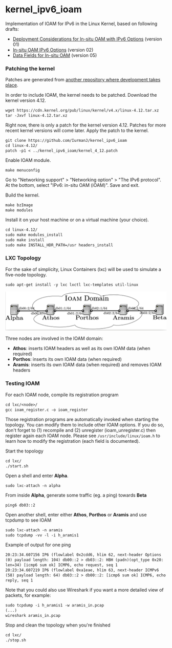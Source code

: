 # kernel_ipv6_ioam

Implementation of IOAM for IPv6 in the Linux Kernel, based on following drafts:
- [Deployment Considerations for In-situ OAM with IPv6 Options](https://tools.ietf.org/html/draft-ioametal-ippm-6man-ioam-ipv6-deployment-01) (version 01)
- [In-situ OAM IPv6 Options](https://tools.ietf.org/html/draft-ioametal-ippm-6man-ioam-ipv6-options-02) (version 02)
- [Data Fields for In-situ OAM](https://tools.ietf.org/html/draft-ietf-ippm-ioam-data-05) (version 05)

### Patching the kernel

Patches are generated from [another repository where development takes place](https://github.com/IurmanJ/linux-ioam-ipv6/tree/4.12_ioam).

In order to include IOAM, the kernel needs to be patched. Download the kernel version 4.12.
```
wget https://cdn.kernel.org/pub/linux/kernel/v4.x/linux-4.12.tar.xz
tar -Jxvf linux-4.12.tar.xz
``` 

Right now, there is only a patch for the kernel version 4.12. Patches for more recent kernel versions will come later. Apply the patch to the kernel.
```
git clone https://github.com/IurmanJ/kernel_ipv6_ioam
cd linux-4.12/
patch -p1 < ../kernel_ipv6_ioam/kernel_4_12.patch
``` 

Enable IOAM module.
```
make menuconfig
``` 

Go to "Networking support" > "Networking option" > "The IPv6 protocol". At the bottom, select "IPv6: in-situ OAM (iOAM)". Save and exit.

Build the kernel.
```
make bzImage
make modules
``` 

Install it on your host machine or on a virtual machine (your choice).
```
cd linux-4.12/
sudo make modules_install
sudo make install
sudo make INSTALL_HDR_PATH=/usr headers_install
```

### LXC Topology

For the sake of simplicity, Linux Containers (lxc) will be used to simulate a five-node topology.
```
sudo apt-get install -y lxc lxctl lxc-templates util-linux
```

![Topology](./lxc/topology.png?raw=true "Topology")

Three nodes are involved in the IOAM domain:
- **Athos**: inserts IOAM headers as well as its own IOAM data (when required)
- **Porthos**: inserts its own IOAM data (when required)
- **Aramis**: inserts its own IOAM data (when required) and removes IOAM headers

### Testing IOAM

For each IOAM node, compile its registration program
```
cd lxc/<node>/
gcc ioam_register.c -o ioam_register
```

Those registration programs are automatically invoked when starting the topology. You can modify them to include other IOAM options. If you do so, don't forget to (1) recompile and (2) unregister (ioam_unregister.c) then register again each IOAM node. Please see `/usr/include/linux/ioam.h` to learn how to modify the registration (each field is documented).

Start the topology
```
cd lxc/
./start.sh
```

Open a shell and enter **Alpha**.
```
sudo lxc-attach -n alpha
```

From inside **Alpha**, generate some traffic (eg. a ping) towards **Beta**
```
ping6 db03::2
```

Open another shell, enter either **Athos**, **Porthos** or **Aramis** and use tcpdump to see IOAM
```
sudo lxc-attach -n aramis
sudo tcpdump -vv -l -i h_aramis1
```

Example of output for one ping
```
20:23:34.607156 IP6 (flowlabel 0x2cdd6, hlim 62, next-header Options (0) payload length: 104) db00::2 > db03::2: HBH (padn)(opt_type 0x20: len=34) [icmp6 sum ok] ICMP6, echo request, seq 1
20:23:34.607219 IP6 (flowlabel 0xa1eae, hlim 63, next-header ICMPv6 (58) payload length: 64) db03::2 > db00::2: [icmp6 sum ok] ICMP6, echo reply, seq 1
```

Note that you could also use Wireshark if you want a more detailed view of packets, for example:
```
sudo tcpdump -i h_aramis1 -w aramis_in.pcap
(...)
wireshark aramis_in.pcap
```

Stop and clean the topology when you're finished
```
cd lxc/
./stop.sh
```

